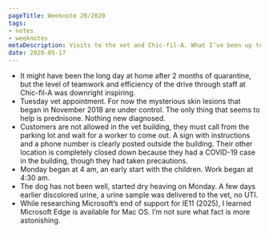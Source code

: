 ```yaml
---
pageTitle: Weeknote 20/2020
tags:
- notes
- weeknotes
metaDescription: Visits to the vet and Chic-fil-A. What I’ve been up to the 20th week of 2020.
date: 2020-05-17
---
```

* It might have been the long day at home after 2 months of quarantine, but the level of teamwork and efficiency of the drive through staff at Chic-fil-A was downright inspiring. 
* Tuesday vet appointment. For now the mysterious skin lesions that began in November 2018 are under control. The only thing that seems to help is prednisone. Nothing new diagnosed.
* Customers are not allowed in the vet building, they must call from the parking lot and wait for a worker to come out. A sign with instructions and a phone number is clearly posted outside the building. Their other location is completely closed down because they had a COVID-19 case in the building, though they had taken precautions. 
* Monday began at 4 am, an early start with the children. Work began at 4:30 am. 
* The dog has not been well, started dry heaving on Monday. A few days earlier discolored urine, a urine sample was delivered to the vet, no UTI.
* While researching Microsoft’s end of support for IE11 (2025), I learned Microsoft Edge is available for Mac OS. I’m not sure what fact is more astonishing. 